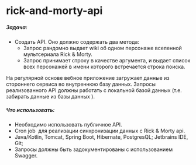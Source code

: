 # rick-and-morty-api

##### Задача:<br> 
* Создать API. Оно должно содержать два метода:<br>
  * Запрос рандомно выдает wiki об одном персонаже вселенной мультсериала Rick & Morty.<br>
  * Запрос принимает строку в качестве аргумента, и выдает список всех персонажей в имени которого встречается строка поиска.<br>
  
На регулярной основе вебное приложение загружает данные из стороннего сервиса во внутреннюю базу данных. Запросы реализованного API должны работать с локальной базой данных (т.е. забирать данные из базы данных ).

##### Что использовать:<br>
* Необходимо использовать публичное API.
* Cron job ­ для реализации синхронизации данных с Rick & Morty api.
* Java/Kotlin, Tomcat, Spring Boot, Hibernate, PostgresQL; Jetbrains IDE, Git;
* Запросы должны быть задокументированы с использованием Swagger.
